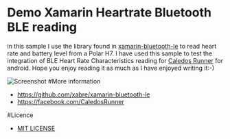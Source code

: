 # Demo Xamarin Heartrate Bluetooth BLE reading
in this sample I use the library found in [xamarin-bluetooth-le](https://github.com/xabre/xamarin-bluetooth-le) to read heart rate and battery level from a Polar H7. I have used this sample to test the integration of BLE Heart Rate Characteristics reading for [Caledos Runner](https://api.caledos.com) for android. Hope you enjoy reading it as much as I have enjoyed writing it:-)

![Screenshot](https://github.com/nicolgit/demo-xamarin-heartrate-ble/blob/master/screenshots/heartrate-ble-sample.jpg)
#More information
 - https://github.com/xabre/xamarin-bluetooth-le
 - https://facebook.com/CaledosRunner

#Licence
 - [MIT LICENSE](https://github.com/nicolgit/demo-xamarin-heartrate-ble/blob/master/LICENSE.md)
